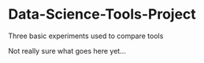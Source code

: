 # Data-Science-Tools-Project
Three basic experiments used to compare tools

Not really sure what goes here yet...
